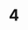 ---
layout: painting
title: 4
image: /images/paintings/acrylic/JRB Web 19-min.jpg
dimensions: 228mm x 204mm
media: Acrylic on Acrylic
group: Acrylic
---